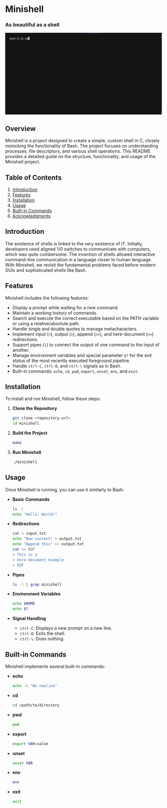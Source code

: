 # Minishell
### As beautiful as a shell

<img src="./assets/minishell.gif">

## Overview
Minishell is a project designed to create a simple, custom shell in C, closely mimicking the functionality of Bash. The project focuses on understanding processes, file descriptors, and various shell operations. This README provides a detailed guide on the structure, functionality, and usage of the Minishell project.

## Table of Contents
1. [Introduction](#introduction)
2. [Features](#features)
3. [Installation](#installation)
4. [Usage](#usage)
5. [Built-in Commands](#built-in-commands)
6. [Acknowledgments](#acknowledgments)

## Introduction
The existence of shells is linked to the very existence of IT. Initially, developers used aligned 1/0 switches to communicate with computers, which was quite cumbersome. The invention of shells allowed interactive command-line communication in a language closer to human language. With Minishell, we revisit the fundamental problems faced before modern GUIs and sophisticated shells like Bash.

## Features
Minishell includes the following features:
- Display a prompt while waiting for a new command.
- Maintain a working history of commands.
- Search and execute the correct executable based on the PATH variable or using a relative/absolute path.
- Handle single and double quotes to manage metacharacters.
- Implement input (`<`), output (`>`), append (`>>`), and here-document (`<<`) redirections.
- Support pipes (`|`) to connect the output of one command to the input of another.
- Manage environment variables and special parameter `$?` for the exit status of the most recently executed foreground pipeline.
- Handle `ctrl-C`, `ctrl-D`, and `ctrl-\` signals as in Bash.
- Built-in commands: `echo`, `cd`, `pwd`, `export`, `unset`, `env`, and `exit`.

## Installation
To install and run Minishell, follow these steps:

1. **Clone the Repository**
    ```sh
    git clone <repository-url>
    cd minishell
    ```

2. **Build the Project**
    ```sh
    make
    ```

3. **Run Minishell**
    ```sh
    ./minishell
    ```

## Usage
Once Minishell is running, you can use it similarly to Bash:

- **Basic Commands**
    ```sh
    ls -l
    echo "Hello, World!"
    ```

- **Redirections**
    ```sh
    cat < input.txt
    echo "New content" > output.txt
    echo "Append this" >> output.txt
    cat << EOF
    > This is a
    > here-document example
    > EOF
    ```

- **Pipes**
    ```sh
    ls -l | grep minishell
    ```

- **Environment Variables**
    ```sh
    echo $HOME
    echo $?
    ```

- **Signal Handling**
    - `ctrl-C`: Displays a new prompt on a new line.
    - `ctrl-D`: Exits the shell.
    - `ctrl-\`: Does nothing.

## Built-in Commands
Minishell implements several built-in commands:

- **echo**
    ```sh
    echo -n "No newline"
    ```

- **cd**
    ```sh
    cd /path/to/directory
    ```

- **pwd**
    ```sh
    pwd
    ```

- **export**
    ```sh
    export VAR=value
    ```

- **unset**
    ```sh
    unset VAR
    ```

- **env**
    ```sh
    env
    ```

- **exit**
    ```sh
    exit
    ```
